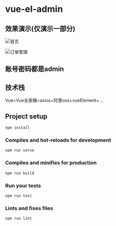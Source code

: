 # vue-el-admin

## 效果演示(仅演示一部分)

![首页](http://cdn.liweihao.cn/image/blog/20200303105216.png)

![订单管理](http://cdn.liweihao.cn/image/blog/20200303105353.png)

## 账号密码都是admin



## 技术栈

Vue+Vue全家桶+axios+阿里oss+vueElement+...

## Project setup

```
npm install
```

### Compiles and hot-reloads for development
```
npm run serve
```

### Compiles and minifies for production
```
npm run build
```

### Run your tests
```
npm run test
```

### Lints and fixes files
```
npm run lint
```


